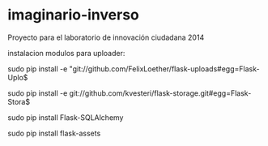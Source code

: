 imaginario-inverso
==================

Proyecto para el laboratorio de innovación ciudadana 2014

instalacion modulos para uploader:

sudo pip install -e "git://github.com/FelixLoether/flask-uploads#egg=Flask-Uplo$

sudo pip install -e git://github.com/kvesteri/flask-storage.git#egg=Flask-Stora$

sudo pip install Flask-SQLAlchemy

sudo pip install flask-assets

